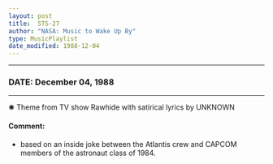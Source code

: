 ```yaml
---
layout: post
title:  STS-27
author: "NASA: Music to Wake Up By"
type: MusicPlaylist
date_modified: 1988-12-04
---
```


----
### DATE: December 04, 1988
----
✺ Theme from TV show Rawhide with satirical lyrics by UNKNOWN

#### Comment:
* based on an inside joke between the Atlantis crew and CAPCOM members of the astronaut class of 1984.
